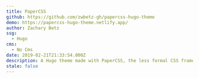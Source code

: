 ```yaml
---
title: PaperCSS
github: https://github.com/zwbetz-gh/papercss-hugo-theme
demo: https://papercss-hugo-theme.netlify.app/
author: Zachary Betz
ssg:
  - Hugo
cms:
  - No Cms
date: 2019-02-21T21:33:54.000Z
description: A Hugo theme made with PaperCSS, the less formal CSS framework.
stale: false
---
```

